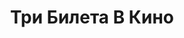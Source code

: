 ---
draft: false
slug: tri-bileta-v-kino-e05ed087
title: Три Билета В Кино
type: books
params:
  book_title: Три Билета В Кино
  tags: []
  cover: https://images-na.ssl-images-amazon.com/images/S/compressed.photo.goodreads.com/books/1622041527i/58166560.jpg
  isbn: '9785043147509'
  goodreads_link: https://www.goodreads.com/book/show/58166560
  authors:
    - Яна Ткачёва
  publication_year: '2020'
  page_count: '475'
  short_book_description: Что если твоей семье нет до тебя дела? Как быть, когда человек, который должен заботиться о тебе, на самом деле является угрозой? Что делать, если страшно идти домой? Василиса, Саша и Женя испытали...
  russian_translation_status: exists
  languages:
    - Russian
  book_description: Что если твоей семье нет до тебя дела? Как быть, когда человек, который должен заботиться о тебе, на самом деле является угрозой? Что делать, если страшно идти домой? Василиса, Саша и Женя испытали все это на себе. Трое подростков в сложном мире взрослых пытаются выжить. И для этого им необходимо держаться вместе. Ведь порой настоящая семья — не та, в которой ты родился, а та, в которой чувствуешь себя самим собой.
  russian_audioversion: false
---